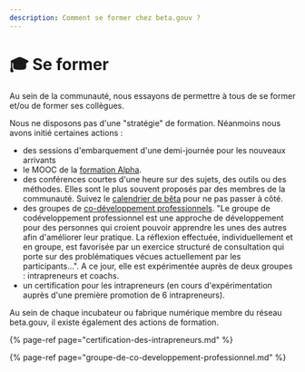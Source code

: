 ```yaml
---
description: Comment se former chez beta.gouv ?
---
```


# 🎓 Se former

Au sein de la communauté, nous essayons de permettre à tous de se former et/ou de former ses collègues.

Nous ne disposons pas d'une "stratégie" de formation. Néanmoins nous avons initié certaines actions : 

* des sessions d'embarquement d'une demi-journée pour les nouveaux arrivants
* le MOOC de la [formation Alpha](https://beta.gouv.fr/alpha/mooc/). 
* des conférences courtes d'une heure sur des sujets, des outils ou des méthodes. Elles sont le plus souvent proposés par des membres de la communauté. Suivez le [calendrier de bêta](https://calendar.google.com/calendar/embed?src=0ieonqap1r5jeal5ugeuhoovlg%40group.calendar.google.com&ctz=Europe%2FParis) pour ne pas passer à côté. 
* des groupes de [co-développement professionnels](https://www.afcodev.com/le-codeveloppement/le-codeveloppement.html). "Le groupe de codéveloppement professionnel est une approche de développement pour des personnes qui croient pouvoir apprendre les unes des autres afin d'améliorer leur pratique. La réflexion effectuée, individuellement et en groupe, est favorisée par un exercice structuré de consultation qui porte sur des problématiques vécues actuellement par les participants...". A ce jour, elle est expérimentée auprès de deux groupes : intrapreneurs et coachs.
* un certification pour les intrapreneurs \(en cours d'expérimentation auprès d'une première promotion de 6 intrapreneurs\).

Au sein de chaque incubateur ou fabrique numérique membre du réseau beta.gouv, il existe également des actions de formation.

{% page-ref page="certification-des-intrapreneurs.md" %}

{% page-ref page="groupe-de-co-developpement-professionnel.md" %}



